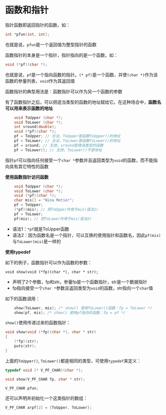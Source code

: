 # 函数和指针

指针函数即返回指针的函数，如：

```c
int *pfun(int, int);
```

也就是说，`pfun`是一个返回值为整型指针的函数

函数指针的本身是一个指针，指针指向的是一个函数，如：

```c
void (*pf)(char *);
```

也就是说，`pf`是一个指向函数的指针。`(* pf)`是一个函数，并使`(char *)`作为该函数的参量列表，`void`作为其返回值

函数指针的典型用法是：函数指针可以作为另一个函数的参数



有了函数指针之后，可以把适当类型的函数的地址赋给它。在这种场合中，**函数名可以用来表示函数的地址**

```c
    void ToUpper (char *);
    void ToLower (char *);
    int sround(double);
    void (*pf)(char *);
    pf = ToUpper; // 合法，ToUpper是函数ToUpper()的地址
    pf = ToLower; // 合法，ToLower是函数ToLower()的地址
    pf = sround; // 无效，sround是错误类型的函数
    pf = ToLower(); // 无效，ToLower()不是地址
```

指针`pf`可以指向任何接受一个`char *`参数并且返回类型为`void`的函数，而不能指向具有其它特性的函数



**使用函数指针访问函数**

```c
    void ToUpper (char *);
    void ToLower (char *);
    void (*pf)(char *);
    char mis[] = "Nina Metier";
    pf = ToUpper;
    (*pf)(mis); // 把ToUpper作用于mis(语法1)
    pf = ToLower;
    pf(mis); // 把ToLower作用于mis(语法2)
```

+ 语法1：`*pf`就是ToUpper函数
+ 语法2：因为函数名是一个指针，可以互换的使用指针和函数名，因此`pf(mis)`与`ToLower(mis)`是一样的



**使用typedef**

如下的例子，函数指针可以作为函数的参数：

```
void show(void (*fp)(char *), char * str);
```

+ 声明了2个参数，fp和str。参量fp是一个函数指针，str是一个数据指针
+ fp指向接受一个`char *`参数且返回类型为`void`的函数，str指向一个`char`值

如下的函数调用：

```c
    show(ToLower, mis); /* show() 使用ToLower()函数：fp = ToLower */
    show(pf, mis); /* show() 使用pf指向的函数：fp = pf */
```

`show()`使用传递过来的函数指针：

```c
void show(void (*fp)(char *), char * str)
{
    (*fp)(str);
    puts(str);
}
```



上面的`ToUpper()`, `ToLower()`都是相同的类型，可使用`typedef`来定义：

```c
typedef void (* V_PF_CHAR)(char *);

void show(V_PF_CHAR fp, char * str);

V_PF_CHAR pfun;
```

还可以声明并初始化一个这类指针的数组：

```c
V_PF_CHAR arpf[2] = {ToUpper, ToLower};
```

